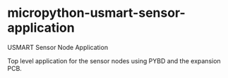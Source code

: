 # micropython-usmart-sensor-application
USMART Sensor Node Application

Top level application for the sensor nodes using PYBD and the expansion PCB. 

 

